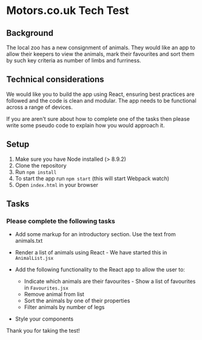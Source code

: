 # Motors.co.uk Tech Test

## Background
The local zoo has a new consignment of animals. They would like an app to allow their keepers to view the animals, mark their favourites and sort them by such key criteria as number of limbs and furriness.

## Technical considerations
We would like you to build the app using React, ensuring best practices are followed and the code is clean and modular. The app needs to be functional across a range of devices.

If you are aren't sure about how to complete one of the tasks then please write some pseudo code to explain how you would approach it.

## Setup
1. Make sure you have Node installed (> 8.9.2) 
2. Clone the repository
2. Run `npm install`
3. To start the app run `npm start` (this will start Webpack watch)
4. Open `index.html` in your browser

## Tasks

### Please complete the following tasks

* Add some markup for an introductory section. Use the text from animals.txt
* Render a list of animals using React - We have started this in `AnimalList.jsx`
* Add the following functionality to the React app to allow the user to:

    * Indicate which animals are their favourites - Show a list of favourites in `Favourites.jsx`
    * Remove animal from list
    * Sort the animals by one of their properties
    * Filter animals by number of legs

* Style your components

Thank you for taking the test!